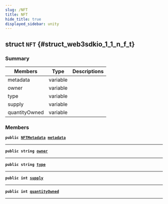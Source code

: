 ```yaml
---
slug: /NFT
title: NFT
hide_title: true
displayed_sidebar: unity
---
```


## struct `NFT` {#struct_web3sdkio_1_1_n_f_t}

### Summary

| Members       | Type     | Descriptions |
| ------------- | -------- | ------------ |
| metadata      | variable |              |
| owner         | variable |              |
| type          | variable |              |
| supply        | variable |              |
| quantityOwned | variable |              |

### Members

**`public `[`NFTMetadata`](docs/unity/NFTMetadata.md#struct_web3sdkio_1_1_n_f_t_metadata)` `[`metadata`](#struct_web3sdkio_1_1_n_f_t_1a3e0d0155d135eec24ab1d40445f34850)**

---

**`public string `[`owner`](#struct_web3sdkio_1_1_n_f_t_1a9e4867d841ca61f1a0c34903712cf731)**

---

**`public string `[`type`](#struct_web3sdkio_1_1_n_f_t_1a923ca90b28f874cb16575471ed8aafdd)**

---

**`public int `[`supply`](#struct_web3sdkio_1_1_n_f_t_1ac3f828eb44899b5a32e5992e2a796060)**

---

**`public int `[`quantityOwned`](#struct_web3sdkio_1_1_n_f_t_1aef81fe74dfe19e5b12b83d0513649129)**

---

